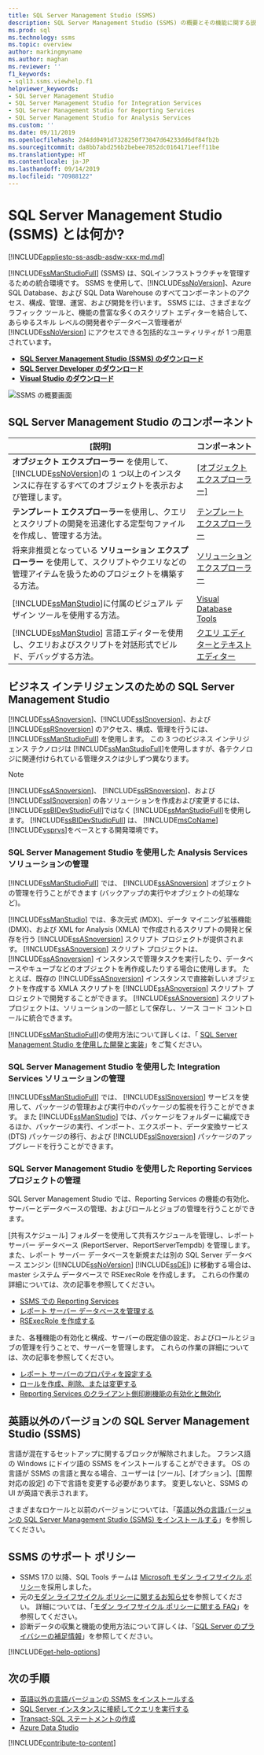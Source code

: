 ```yaml
---
title: SQL Server Management Studio (SSMS)
description: SQL Server Management Studio (SSMS) の概要とその機能に関する説明。
ms.prod: sql
ms.technology: ssms
ms.topic: overview
author: markingmyname
ms.author: maghan
ms.reviewer: ''
f1_keywords:
- sql13.ssms.viewhelp.f1
helpviewer_keywords:
- SQL Server Management Studio
- SQL Server Management Studio for Integration Services
- SQL Server Management Studio for Reporting Services
- SQL Server Management Studio for Analysis Services
ms.custom: ''
ms.date: 09/11/2019
ms.openlocfilehash: 2d4dd0491d7328250f73047d64233dd6df84fb2b
ms.sourcegitcommit: da8bb7abd256b2bebee7852dc0164171eeff11be
ms.translationtype: HT
ms.contentlocale: ja-JP
ms.lasthandoff: 09/14/2019
ms.locfileid: "70988122"
---
```

# <a name="what-is-sql-server-management-studio-ssms"></a>SQL Server Management Studio (SSMS) とは何か?

[!INCLUDE[appliesto-ss-asdb-asdw-xxx-md.md](../includes/appliesto-ss-asdb-asdw-xxx-md.md)]

[!INCLUDE[ssManStudioFull](../includes/ssmanstudiofull-md.md)] (SSMS) は、SQLインフラストラクチャを管理するための統合環境です。 SSMS を使用して、[!INCLUDE[ssNoVersion](../includes/ssnoversion-md.md)]、Azure SQL Database、および SQL Data Warehouse のすべてコンポーネントのアクセス、構成、管理、運営、および開発を行います。 SSMS には、さまざまなグラフィック ツールと、機能の豊富な多くのスクリプト エディターを結合して、あらゆるスキル レベルの開発者やデータベース管理者が [!INCLUDE[ssNoVersion](../includes/ssnoversion-md.md)] にアクセスできる包括的なユーティリティが 1 つ用意されています。

- [**SQL Server Management Studio (SSMS) のダウンロード**](download-sql-server-management-studio-ssms.md)
- [**SQL Server Developer のダウンロード**](https://my.visualstudio.com/Downloads?q=SQL%20Server%20Developer)
- [**Visual Studio のダウンロード**](https://www.visualstudio.com/downloads/)

![SSMS の概要画面](media/download-sql-server-management-studio-ssms/what-is-ssms.png)

## <a name="sql-server-management-studio-components"></a>SQL Server Management Studio のコンポーネント  
  
|[説明]|コンポーネント|  
|---------------|---------|  
|**オブジェクト エクスプローラー** を使用して、 [!INCLUDE[ssNoVersion](../includes/ssnoversion-md.md)]の 1 つ以上のインスタンスに存在するすべてのオブジェクトを表示および管理します。|[[オブジェクト エクスプローラー]](../ssms/object/object-explorer.md)|  
|**テンプレート エクスプローラー**を使用し、クエリとスクリプトの開発を迅速化する定型句ファイルを作成し、管理する方法。|[テンプレート エクスプローラー](../ssms/template/template-explorer.md)|  
|将来非推奨となっている **ソリューション エクスプローラー** を使用して、スクリプトやクエリなどの管理アイテムを扱うためのプロジェクトを構築する方法。|[ソリューション エクスプローラー](../ssms/solution/solution-explorer.md)|  
|[!INCLUDE[ssManStudio](../includes/ssmanstudio-md.md)]に付属のビジュアル デザイン ツールを使用する方法。|[Visual Database Tools](../ssms/visual-db-tools/visual-database-tools.md)|  
|[!INCLUDE[ssManStudio](../includes/ssmanstudio-md.md)] 言語エディターを使用し、クエリおよびスクリプトを対話形式でビルド、デバッグする方法。|[クエリ エディターとテキスト エディター](scripting/query-and-text-editors-sql-server-management-studio.md)

## <a name="sql-server-management-studio-for-business-intelligence"></a>ビジネス インテリジェンスのための SQL Server Management Studio

[!INCLUDE[ssASnoversion](../includes/ssasnoversion_md.md)]、[!INCLUDE[ssISnoversion](../includes/ssisnoversion-md.md)]、および [!INCLUDE[ssRSnoversion](../includes/ssrsnoversion-md.md)] のアクセス、構成、管理を行うには、[!INCLUDE[ssManStudioFull](../includes/ssmanstudiofull-md.md)] を使用します。 この 3 つのビジネス インテリジェンス テクノロジは [!INCLUDE[ssManStudioFull](../includes/ssmanstudiofull-md.md)]を使用しますが、各テクノロジに関連付けられている管理タスクは少しずつ異なります。

> [!NOTE]
> [!INCLUDE[ssASnoversion](../includes/ssasnoversion_md.md)]、 [!INCLUDE[ssRSnoversion](../includes/ssrsnoversion-md.md)]、および [!INCLUDE[ssISnoversion](../includes/ssisnoversion-md.md)] の各ソリューションを作成および変更するには、 [!INCLUDE[ssBIDevStudioFull](../includes/ssbidevstudiofull_md.md)]ではなく [!INCLUDE[ssManStudioFull](../includes/ssmanstudiofull-md.md)]を使用します。 [!INCLUDE[ssBIDevStudioFull](../includes/ssbidevstudiofull_md.md)] は、 [!INCLUDE[msCoName](../includes/msconame_md.md)][!INCLUDE[vsprvs](../includes/vsprvs-md.md)]をベースとする開発環境です。

### <a name="managing-analysis-services-solutions-using-sql-server-management-studio"></a>SQL Server Management Studio を使用した Analysis Services ソリューションの管理

[!INCLUDE[ssManStudioFull](../includes/ssmanstudiofull-md.md)] では、 [!INCLUDE[ssASnoversion](../includes/ssasnoversion_md.md)] オブジェクトの管理を行うことができます (バックアップの実行やオブジェクトの処理など)。

[!INCLUDE[ssManStudio](../includes/ssmanstudio-md.md)] では、多次元式 (MDX)、データ マイニング拡張機能 (DMX)、および XML for Analysis (XMLA) で作成されるスクリプトの開発と保存を行う [!INCLUDE[ssASnoversion](../includes/ssasnoversion_md.md)] スクリプト プロジェクトが提供されます。 [!INCLUDE[ssASnoversion](../includes/ssasnoversion_md.md)] スクリプト プロジェクトは、 [!INCLUDE[ssASnoversion](../includes/ssasnoversion_md.md)] インスタンスで管理タスクを実行したり、データベースやキューブなどのオブジェクトを再作成したりする場合に使用します。 たとえば、既存の [!INCLUDE[ssASnoversion](../includes/ssasnoversion_md.md)] インスタンスで直接新しいオブジェクトを作成する XMLA スクリプトを [!INCLUDE[ssASnoversion](../includes/ssasnoversion_md.md)] スクリプト プロジェクトで開発することができます。 [!INCLUDE[ssASnoversion](../includes/ssasnoversion_md.md)] スクリプト プロジェクトは、ソリューションの一部として保存し、ソース コード コントロールに統合できます。
  
[!INCLUDE[ssManStudioFull](../includes/ssmanstudiofull-md.md)]の使用方法について詳しくは、「 [SQL Server Management Studio を使用した開発と実装](https://docs.microsoft.com/analysis-services/instances/analysis-services-scripts-project-in-sql-server-management-studio)」をご覧ください。
  
### <a name="managing-integration-services-solutions-using-sql-server-management-studio"></a>SQL Server Management Studio を使用した Integration Services ソリューションの管理

[!INCLUDE[ssManStudioFull](../includes/ssmanstudiofull-md.md)] では、 [!INCLUDE[ssISnoversion](../includes/ssisnoversion-md.md)] サービスを使用して、パッケージの管理および実行中のパッケージの監視を行うことができます。 また [!INCLUDE[ssManStudio](../includes/ssmanstudio-md.md)] では、パッケージをフォルダーに編成できるほか、パッケージの実行、インポート、エクスポート、データ変換サービス (DTS) パッケージの移行、および [!INCLUDE[ssISnoversion](../includes/ssisnoversion-md.md)] パッケージのアップグレードを行うことができます。

### <a name="managing-reporting-services-projects-using-sql-server-management-studio"></a>SQL Server Management Studio を使用した Reporting Services プロジェクトの管理

SQL Server Management Studio では、Reporting Services の機能の有効化、サーバーとデータベースの管理、およびロールとジョブの管理を行うことができます。

[共有スケジュール] フォルダーを使用して共有スケジュールを管理し、レポート サーバー データベース (ReportServer、ReportServerTempdb) を管理します。 また、レポート サーバー データベースを新規または別の SQL Server データベース エンジン ([!INCLUDE[ssNoVersion](../includes/ssnoversion-md.md)] [!INCLUDE[ssDE](../includes/ssde_md.md)]) に移動する場合は、master システム データベースで RSExecRole を作成します。 これらの作業の詳細については、次の記事を参照してください。  

- [SSMS での Reporting Services](../reporting-services/tools/reporting-services-in-sql-server-management-studio-ssrs.md)
- [レポート サーバー データベースを管理する](../reporting-services/report-server/administer-a-report-server-database-ssrs-native-mode.md)
- [RSExecRole を作成する](../reporting-services/security/create-the-rsexecrole.md)

また、各種機能の有効化と構成、サーバーの既定値の設定、およびロールとジョブの管理を行うことで、サーバーを管理します。 これらの作業の詳細については、次の記事を参照してください。

- [レポート サーバーのプロパティを設定する](../reporting-services/tools/set-report-server-properties-management-studio.md)
- [ロールを作成、削除、または変更する](../reporting-services/security/role-definitions-create-delete-or-modify.md)
- [Reporting Services のクライアント側印刷機能の有効化と無効化](../reporting-services/report-server/enable-and-disable-client-side-printing-for-reporting-services.md)

## <a name="non-english-language-versions-of-sql-server-management-studio-ssms"></a>英語以外のバージョンの SQL Server Management Studio (SSMS)

言語が混在するセットアップに関するブロックが解除されました。 フランス語の Windows にドイツ語の SSMS をインストールすることができます。 OS の言語が SSMS の言語と異なる場合、ユーザーは [ツール]、[オプション]、[国際対応の設定] の下で言語を変更する必要があります。 変更しないと、SSMS の UI が英語で表示されます。

さまざまなロケールと以前のバージョンについては、「[英語以外の言語バージョンの SQL Server Management Studio (SSMS) をインストールする](install-other-languages.md)」を参照してください。

## <a name="support-policy-for-ssms"></a>SSMS のサポート ポリシー

- SSMS 17.0 以降、SQL Tools チームは [Microsoft モダン ライフサイクル ポリシー](https://support.microsoft.com/help/30881/modern-lifecycle-policy)を採用しました。
- 元の[モダン ライフサイクル ポリシーに関するお知らせ](https://support.microsoft.com/help/447912/announcing-microsoft-modern-lifecycle-policy)を参照してください。 詳細については、「[モダン ライフサイクル ポリシーに関する FAQ](https://support.microsoft.com/help/30882/modern-lifecycle-policy-faq)」を参照してください。
- 診断データの収集と機能の使用方法について詳しくは、「[SQL Server のプライバシーの補足情報](https://docs.microsoft.com/sql/sql-server/sql-server-privacy)」を参照してください。

[!INCLUDE[get-help-options](../includes/paragraph-content/get-help-options.md)]

## <a name="next-steps"></a>次の手順

- [英語以外の言語バージョンの SSMS をインストールする](install-other-languages.md)
- [SQL Server インスタンスに接続してクエリを実行する](tutorials/connect-query-sql-server.md)
- [Transact-SQL ステートメントの作成](https://msdn.microsoft.com/2addc9be-67d0-423d-a457-192fe9d7d058)
- [Azure Data Studio](../azure-data-studio/what-is.md)

[!INCLUDE[contribute-to-content](../includes/paragraph-content/contribute-to-content.md)]
